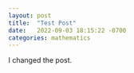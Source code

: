 ```yaml
---
layout: post
title:  "Test Post"
date:   2022-09-03 18:15:22 -0700
categories: mathematics
---
```

I changed the post.
